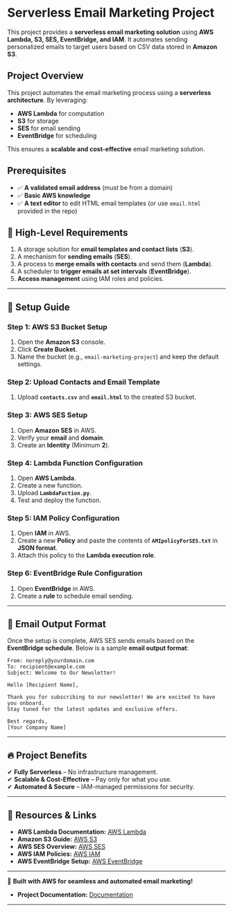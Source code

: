 
# **Serverless Email Marketing Project**  

This project provides a **serverless email marketing solution** using **AWS Lambda, S3, SES, EventBridge, and IAM**. It automates sending personalized emails to target users based on CSV data stored in **Amazon S3**.  

## **Project Overview**  
This project automates the email marketing process using a **serverless architecture**. By leveraging:  
- **AWS Lambda** for computation  
- **S3** for storage  
- **SES** for email sending  
- **EventBridge** for scheduling  

This ensures a **scalable and cost-effective** email marketing solution.  

## **Prerequisites**  
- ✅ **A validated email address** (must be from a domain)  
- ✅ **Basic AWS knowledge**  
- ✅ **A text editor** to edit HTML email templates (or use `email.html` provided in the repo)  


## **📌 High-Level Requirements**  
1. A storage solution for **email templates and contact lists** (**S3**).  
2. A mechanism for **sending emails** (**SES**).  
3. A process to **merge emails with contacts** and send them (**Lambda**).  
4. A scheduler to **trigger emails at set intervals** (**EventBridge**).  
5. **Access management** using IAM roles and policies.  

---

## **🚀 Setup Guide**  

### **Step 1: AWS S3 Bucket Setup**  
1. Open the **Amazon S3** console.  
2. Click **Create Bucket**.  
3. Name the bucket (e.g., `email-marketing-project`) and keep the default settings.
    

### **Step 2: Upload Contacts and Email Template**  
1. Upload **`contacts.csv`** and **`email.html`** to the created S3 bucket.  

### **Step 3: AWS SES Setup**  
1. Open **Amazon SES** in AWS.  
2. Verify your **email** and **domain**.  
3. Create an **Identity** (Minimum **2**).  

### **Step 4: Lambda Function Configuration**  
1. Open **AWS Lambda**.  
2. Create a new function.  
3. Upload **`LambdaFuction.py`**.  
4. Test and deploy the function.  

### **Step 5: IAM Policy Configuration**  
1. Open **IAM** in AWS.  
2. Create a new **Policy** and paste the contents of **`AMIpolicyForSES.txt`** in **JSON format**.  
3. Attach this policy to the **Lambda execution role**.  

### **Step 6: EventBridge Rule Configuration**  
1. Open **EventBridge** in AWS.  
2. Create a **rule** to schedule email sending.  

---

## **📩 Email Output Format**  

Once the setup is complete, AWS SES sends emails based on the **EventBridge schedule**. Below is a sample **email output format**:  

```plaintext
From: noreply@yourdomain.com  
To: recipient@example.com  
Subject: Welcome to Our Newsletter!  

Hello [Recipient Name],  

Thank you for subscribing to our newsletter! We are excited to have you onboard.  
Stay tuned for the latest updates and exclusive offers.  

Best regards,  
[Your Company Name]  
```

---

## **🔥 Project Benefits**  
✔ **Fully Serverless** – No infrastructure management.  
✔ **Scalable & Cost-Effective** – Pay only for what you use.  
✔ **Automated & Secure** – IAM-managed permissions for security.  

---

## **📎 Resources & Links**  
- **AWS Lambda Documentation:** [AWS Lambda](https://docs.aws.amazon.com/lambda/)  
- **Amazon S3 Guide:** [AWS S3](https://docs.aws.amazon.com/s3/)  
- **AWS SES Overview:** [AWS SES](https://docs.aws.amazon.com/ses/)  
- **AWS IAM Policies:** [AWS IAM](https://docs.aws.amazon.com/iam/)  
- **AWS EventBridge Setup:** [AWS EventBridge](https://docs.aws.amazon.com/eventbridge/)  

---

🚀 **Built with AWS for seamless and automated email marketing!**  
- **Project Documentation:** [Documentation]([https://docs.aws.amazon.com/lambda/](https://docs.google.com/document/d/1DSk411h-bRjQRrtkzHIO5YbMaXquahoU/edit?usp=drive_link&ouid=115890051750716313332&rtpof=true&sd=true)) 
---


